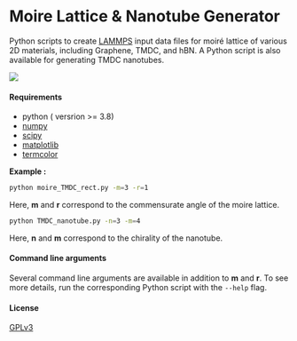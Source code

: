 # Moire Lattice & Nanotube Generator
Python scripts to create [LAMMPS](https://docs.lammps.org/2001/data_format.html) input data files for moiré lattice of various 2D materials, including Graphene, TMDC, and hBN. 
A Python script is also available for generating TMDC nanotubes.

![](./image.png)

#### Requirements
- python ( versrion >= 3.8)
- [numpy](https://pypi.org/project/numpy/)
- [scipy](https://pypi.org/project/scipy/)
- [matplotlib](https://pypi.org/project/matplotlib/) 
- [termcolor](https://pypi.org/project/termcolor/)

**Example :**
```sh
python moire_TMDC_rect.py -m=3 -r=1
```
Here, **m** and **r** correspond to the commensurate angle of the moire lattice.

```sh
python TMDC_nanotube.py -n=3 -m=4
```
Here, **n** and **m** correspond to the chirality of the nanotube.

#### Command line arguments
Several command line arguments are available in addition to **m** and **r**. To see more details, run the corresponding Python script with the ```--help``` flag.

#### License

[GPLv3](https://www.gnu.org/licenses/gpl-3.0.en.html)
